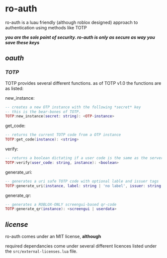 

# ro-auth
ro-auth is a luau friendly (although roblox designed) approach to authentication using methods like TOTP

***you are the sole point of security. ro-auth is only as secure as way you save these keys***

## ***oauth***
### ***TOTP***

TOTP provides several different functions.
as of TOTP v1.0 the functions are as listed:

new_instance:
```lua
-- creates a new OTP instance with the following *secret* key
-- this is the bear-bones of TOTP.
TOTP:new_instance(secret: string): <OTP-instance>
```

get_code:
```lua
-- returns the current TOTP code from a OTP instance
TOTP:get_code(instance): <string>
```

verify:
```lua
-- returns a boolean dictating if a user code is the same as the server's code
TOTP:verify(user_code: string, instance): <boolean>
```
generate_uri:
```lua
-- generates a uri safe TOTP code with optional lable and issuer tags
TOTP:generate_uri(instance, label: string | 'no label', issuer: string | 'unknown'): <string>
```
generate_qr:
```lua
-- generates a ROBLOX-ONLY screengui-based qr-code
TOTP:generate_qr(instance): <screengui | userdata>
```

## ***license***
ro-auth comes under an MIT license, **although**

required dependancies come under several different licences listed under the ``src/external-licenses.lua`` file.
